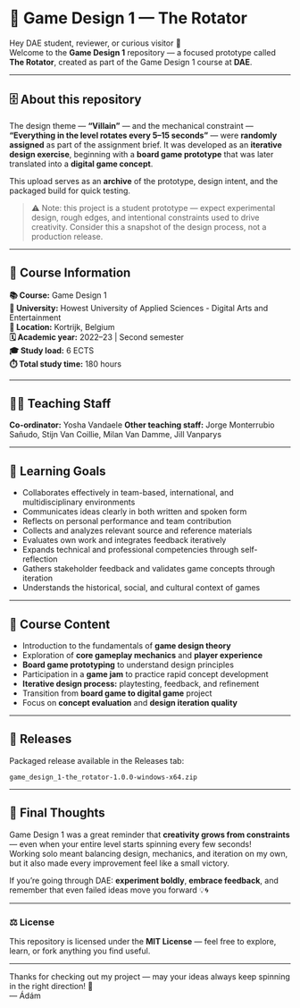 # 🎲 Game Design 1 — The Rotator  

Hey DAE student, reviewer, or curious visitor 👋  
Welcome to the **Game Design 1** repository — a focused prototype called **The Rotator**, created as part of the Game Design 1 course at **DAE**.

---

## 🗄️ About this repository

The design theme — **“Villain”** — and the mechanical constraint — **“Everything in the level rotates every 5–15 seconds”** — were **randomly assigned** as part of the assignment brief. It was developed as an **iterative design exercise**, beginning with a **board game prototype** that was later translated into a **digital game concept**.  

This upload serves as an **archive** of the prototype, design intent, and the packaged build for quick testing.

> ⚠️ Note: this project is a student prototype — expect experimental design, rough edges, and intentional constraints used to drive creativity. Consider this a snapshot of the design process, not a production release.

---

## 🔎 Course Information

**📚 Course:** Game Design 1  
**🏫 University:** Howest University of Applied Sciences - Digital Arts and Entertainment   
**📍 Location:** Kortrijk, Belgium  
**🗓️ Academic year:** 2022–23 | Second semester  
**🎓 Study load:** 6 ECTS  
**⏱️ Total study time:** 180 hours  

---

## 👨‍🏫 Teaching Staff

**Co-ordinator:** Yosha Vandaele
**Other teaching staff:** Jorge Monterrubio Sañudo, Stijn Van Coillie, Milan Van Damme, Jill Vanparys

---

## 🧠 Learning Goals

- Collaborates effectively in team-based, international, and multidisciplinary environments  
- Communicates ideas clearly in both written and spoken form  
- Reflects on personal performance and team contribution  
- Collects and analyzes relevant source and reference materials  
- Evaluates own work and integrates feedback iteratively  
- Expands technical and professional competencies through self-reflection  
- Gathers stakeholder feedback and validates game concepts through iteration  
- Understands the historical, social, and cultural context of games

---

## 🧩 Course Content  

- Introduction to the fundamentals of **game design theory**  
- Exploration of **core gameplay mechanics** and **player experience**  
- **Board game prototyping** to understand design principles  
- Participation in a **game jam** to practice rapid concept development  
- **Iterative design process:** playtesting, feedback, and refinement  
- Transition from **board game to digital game** project  
- Focus on **concept evaluation** and **design iteration quality**  

---

## 🚀 Releases

Packaged release available in the Releases tab:

`game_design_1-the_rotator-1.0.0-windows-x64.zip`

---

## 🧠 Final Thoughts

Game Design 1 was a great reminder that **creativity grows from constraints** — even when your entire level starts spinning every few seconds!  
Working solo meant balancing design, mechanics, and iteration on my own, but it also made every improvement feel like a small victory.  

If you’re going through DAE: **experiment boldly**, **embrace feedback**, and remember that even failed ideas move you forward 💡🌀

---

### ⚖️ License
This repository is licensed under the **MIT License** — feel free to explore, learn, or fork anything you find useful.

---

Thanks for checking out my project — may your ideas always keep spinning in the right direction! 🎠  
— Ádám
